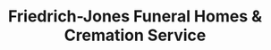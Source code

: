 ---
title: "Friedrich-Jones Funeral Homes & Cremation Service"
url: /naperville/friedrich-jones-funeral-homes-und-cremation-service/
shop: Bestattungen
---